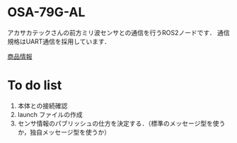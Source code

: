 # OSA-79G-AL
アカサカテックさんの前方ミリ波センサとの通信を行うROS2ノードです．
通信規格はUART通信を採用しています．

[商品情報](https://www.akasakatec.com/products/hardware/mm-wave-radar-module/)

# To do list
1. 本体との接続確認
2. launch ファイルの作成
3. センサ情報のパブリッシュの仕方を決定する．（標準のメッセージ型を使うか，独自メッセージ型を使うか）